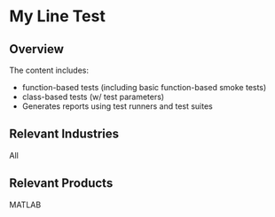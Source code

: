 # My Line Test

## Overview
The content includes:    
* function-based tests (including basic function-based smoke tests)
* class-based tests (w/ test parameters)
* Generates reports using test runners and test suites

## Relevant Industries
All

## Relevant Products    
MATLAB
